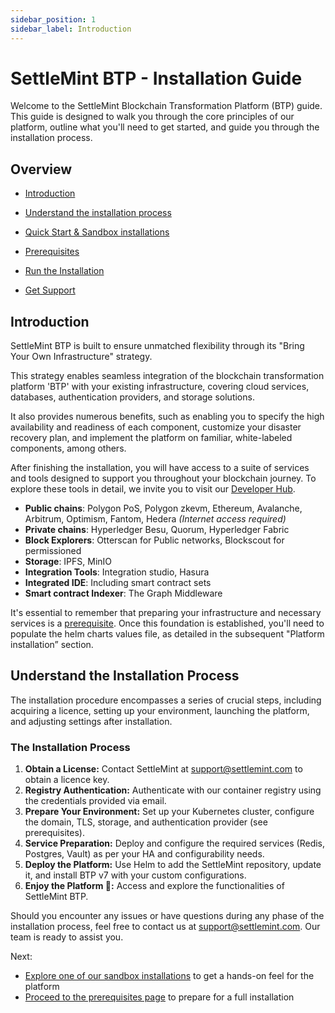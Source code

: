 ```yaml
---
sidebar_position: 1
sidebar_label: Introduction
---
```


# SettleMint BTP - Installation Guide

Welcome to the SettleMint Blockchain Transformation Platform (BTP) guide. This guide is designed to walk you through the core principles of our platform, outline what you'll need to get started, and guide you through the installation process.

## Overview

- [Introduction](#introduction)
- [Understand the installation process](#understand-the-installation-process)
- [Quick Start & Sandbox installations](/docs/launch-platform/self-hosted/installing-on-an-existing-cluster/quick-start-examples-trial-installation/installation-trial-cluster/)
- [Prerequisites](/docs/launch-platform/self-hosted/installing-on-an-existing-cluster/prerequisites/Infrastructure/)

- [Run the Installation](/docs/launch-platform/self-hosted/installing-on-an-existing-cluster/run-the-Installation/)
- [Get Support](/docs/launch-platform/self-hosted/installing-on-an-existing-cluster/support-and-troubleshooting/)

## Introduction

SettleMint BTP is built to ensure unmatched flexibility through its "Bring Your Own Infrastructure" strategy.

This strategy enables seamless integration of the blockchain transformation platform 'BTP' with your existing infrastructure, covering cloud services, databases, authentication providers, and storage solutions.

It also provides numerous benefits, such as enabling you to specify the high availability and readiness of each component, customize your disaster recovery plan, and implement the platform on familiar, white-labeled components, among others.

<!-- DIAGRAM HERE -->

After finishing the installation, you will have access to a suite of services and tools designed to support you throughout your blockchain journey. To explore these tools in detail, we invite you to visit our [Developer Hub](/docs/about-settlemint/intro/).

- **Public chains**: Polygon PoS, Polygon zkevm, Ethereum, Avalanche, Arbitrum, Optimism, Fantom, Hedera _(Internet access required)_
- **Private chains**: Hyperledger Besu, Quorum, Hyperledger Fabric
- **Block Explorers**: Otterscan for Public networks, Blockscout for permissioned
- **Storage**: IPFS, MinIO
- **Integration Tools**: Integration studio, Hasura
- **Integrated IDE**: Including smart contract sets
- **Smart contract Indexer**: The Graph Middleware

It's essential to remember that preparing your infrastructure and necessary services is a [prerequisite](/docs/launch-platform/self-hosted/installing-on-an-existing-cluster/prerequisites/Infrastructure/). Once this foundation is established, you'll need to populate the helm charts values file, as detailed in the subsequent "Platform installation” section.

## Understand the Installation Process

The installation procedure encompasses a series of crucial steps, including acquiring a licence, setting up your environment, launching the platform, and adjusting settings after installation.

### The Installation Process

1. **Obtain a License:** Contact SettleMint at [support@settlemint.com](mailto:support@settlemint.com) to obtain a licence key.
2. **Registry Authentication:** Authenticate with our container registry using the credentials provided via email.
3. **Prepare Your Environment:** Set up your Kubernetes cluster, configure the domain, TLS, storage, and authentication provider (see prerequisites).
4. **Service Preparation:** Deploy and configure the required services (Redis, Postgres, Vault) as per your HA and configurability needs.
5. **Deploy the Platform:** Use Helm to add the SettleMint repository, update it, and install BTP v7 with your custom configurations.
6. **Enjoy the Platform 🥳:** Access and explore the functionalities of SettleMint BTP.

Should you encounter any issues or have questions during any phase of the installation process, feel free to contact us at <support@settlemint.com>. Our team is ready to assist you.

Next:

- [Explore one of our sandbox installations](/docs/launch-platform/self-hosted/installing-on-an-existing-cluster/quick-start-examples-trial-installation/installation-trial-cluster/) to get a hands-on feel for the platform
- [Proceed to the prerequisites page](/docs/launch-platform/self-hosted/installing-on-an-existing-cluster/prerequisites/Infrastructure/) to prepare for a full installation
